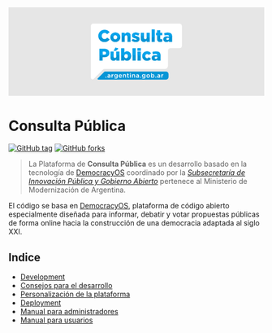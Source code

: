 ![Consulta Pública Argentina](/docs/consulta-publica-header.png?raw=true "Consulta Pública Argentina")

# Consulta Pública
 [![GitHub tag](https://img.shields.io/github/tag/Naereen/StrapDown.js.svg?style=flat-square)](https://GitHub.com/datosgobar/consulta-publica/tags) 
[![GitHub forks](https://img.shields.io/github/forks/Naereen/StrapDown.js.svg?style=flat-square&label=Fork&maxAge=2592000)](https://GitHub.com/datosgobar/consulta-publica/network/)

> La Plataforma de **Consulta Pública** es un desarrollo basado en la tecnología de [DemocracyOS](https://github.com/DemocracyOS/democracyos) coordinado por la *[Subsecretaría de Innovación Pública y Gobierno Abierto](https://www.argentina.gob.ar/modernizacion/gobiernoabierto)* pertenece al Ministerio de Modernización de Argentina.

El código se basa en [DemocracyOS](https://github.com/DemocracyOS/democracyos), plataforma de código abierto especialmente diseñada para informar, debatir y votar propuestas públicas de forma online hacia la construcción de una democracia adaptada al siglo XXI.


## Indice

- [Development](/docs/development.md)
- [Consejos para el desarrollo](/docs/consejos-dev.md)
- [Personalización de la plataforma](/docs/personalizacion.md)
- [Deployment](/docs/deployment.md)
- [Manual para administradores](/docs/manual-administrador)
- [Manual para usuarios](/docs/manual-usuarios.md)